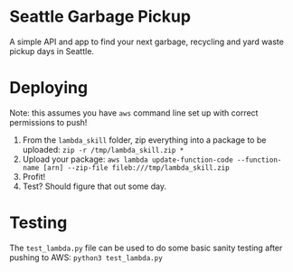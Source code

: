 # Seattle Garbage Pickup
A simple API and app to find your next garbage, recycling and yard waste pickup days in Seattle.

# Deploying
Note: this assumes you have `aws` command line set up with correct permissions to push!
1. From the `lambda_skill` folder, zip everything into a package to be uploaded: `zip -r /tmp/lambda_skill.zip *`
2. Upload your package: `aws lambda update-function-code --function-name [arn] --zip-file fileb:///tmp/lambda_skill.zip`
3. Profit!
4. Test? Should figure that out some day.

# Testing
The `test_lambda.py` file can be used to do some basic sanity testing after pushing to AWS: `python3 test_lambda.py`